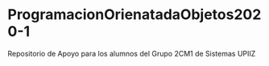 # ProgramacionOrienatadaObjetos2020-1
Repositorio de Apoyo para los alumnos del Grupo 2CM1 de Sistemas UPIIZ
